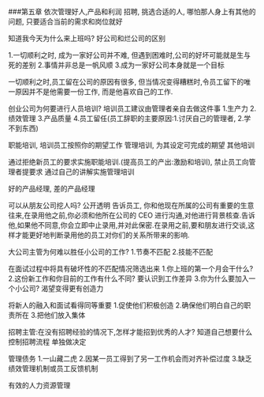 ###第五章 依次管理好人,产品和利润
招聘, 挑选合适的人, 哪怕那人身上有其他的问题, 只要适合当前的需求和岗位就好

知道我今天为什么来上班吗? 好公司和烂公司的区别

1.一切顺利之时, 成为一家好公司并不难, 但遇到困难时,公司的好坏可能就是生与死的差别
2.事情并非总是一帆风顺
3.成为一家好公司本身就是一个目标

一切顺利之时,员工留在公司的原因有很多, 但当情况变得糟糕时,令员工留下的唯一原因并不是他需要一份工作, 而是他喜欢自己的工作.

创业公司为何要进行人员培训?
培训员工建议由管理者亲自去做这件事
1.生产力
2.绩效管理
3.产品质量
4.员工留任(员工辞职的主要原因:1.讨厌自己的管理者, 2.学不到东西)

职能培训, 培训员工按照你的期望工作
管理培训, 为其设定可完成的期望
其他培训

通过拒绝新员工的要求实施职能培训.(提高员工的产出:激励和培训), 禁止员工向管理者提要求
通过自己的讲解实施管理培训

好的产品经理, 差的产品经理

可以从朋友公司挖人吗?
 公开透明
 告诉员工, 你和他现在所属的公司有重要的生意往来,在录用他之前,你必须和他所在公司的 CEO 进行沟通,对他进行背景核查.告诉他,如果他不同意,你会立即中止录用,并对此保密.在录用之前,要和朋友进行交谈,这样才能更好地判断录用他的员工对你们的关系所带来的影响.


大公司主管为何难以胜任小公司的工作?
1.节奏不匹配
2.技能不匹配

在面试过程中将具有破坏性的不匹配情况筛选出来
1.你上班的第一个月会干什么? 
2.这份新工作和你目前的工作有什么不同? 要认识到工作差异
3.你为什么要加入一个小公司?  渴望变得更有创造力

将新人的融入和面试看得同等重要
1.促使他们积极创造
2.确保他们明白自己的职责所在
3.把他们放入集体


招聘主管:在没有招聘经验的情况下,怎样才能招到优秀的人才?
 知道自己想要什么
 控制招聘流程
 单独做决定

管理债务
1.一山藏二虎
2.因某一员工得到了另一工作机会而对齐补偿过度
3.缺乏绩效管理机制或员工反馈机制

有效的人力资源管理







